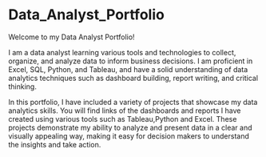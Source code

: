 # Data_Analyst_Portfolio

Welcome to my Data Analyst Portfolio!

I am a  data analyst learning  various tools and technologies to collect, organize, and analyze data to inform business decisions.
I am proficient in Excel,  SQL, Python, and Tableau, and have a solid understanding of data analytics techniques such as dashboard building,
report writing, and critical thinking.

In this portfolio, I have included a variety of projects that showcase my data analytics skills. 
You will find links of the dashboards and reports I have created using various tools such as Tableau,Python and Excel.
These projects demonstrate my ability to analyze and present data in a clear and visually appealing way, making it easy for decision makers to understand the insights and take action.
